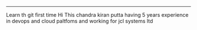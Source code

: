 ****************
Learn th git first time
Hi This chandra kiran putta having 5 years experience in devops and cloud paltfoms and working for jcl systems ltd
